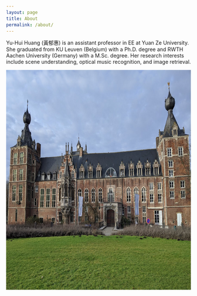 ```yaml
---
layout: page
title: About
permalink: /about/
---
```


Yu-Hui Huang (黃郁惠) is an assistant professor in EE at Yuan Ze University. She graduated from KU Leuven (Belgium) with a Ph.D. degree and RWTH Aachen University (Germany) with a M.Sc. degree. Her research interests include scene understanding, optical music recognition, and image retrieval.


<img src="/images/IMG_20191229_142402.jpg" width="800" height="600">

